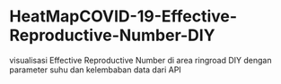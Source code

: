 # HeatMapCOVID-19-Effective-Reproductive-Number-DIY
visualisasi Effective Reproductive Number di area ringroad DIY dengan parameter suhu dan kelembaban data dari API
